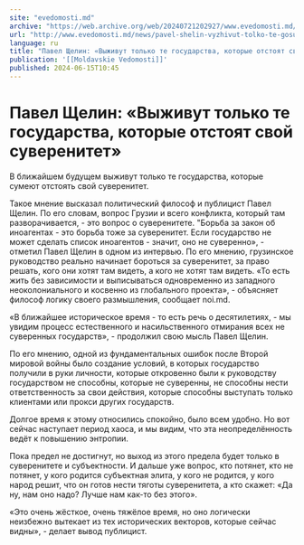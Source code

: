 ```yaml
---
site: "evedomosti.md"
archive: "https://web.archive.org/web/20240721202927/www.evedomosti.md/news/pavel-shelin-vyzhivut-tolko-te-gosudarstva-kotorye-otstoyat"
url: "http://www.evedomosti.md/news/pavel-shelin-vyzhivut-tolko-te-gosudarstva-kotorye-otstoyat"
language: ru
title: "Павел Щелин: «Выживут только те государства, которые отстоят свой суверенитет»"
publication: '[[Moldavskie Vedomosti]]'
published: 2024-06-15T10:45
---
```


# Павел Щелин: «Выживут только те государства, которые отстоят свой суверенитет»

В ближайшем будущем выживут только те государства, которые сумеют отстоять свой суверенитет.

Такое мнение высказал политический философ и публицист Павел Щелин. По его словам, вопрос Грузии и всего конфликта, который там разворачивается, - это вопрос о суверенитете. "Борьба за закон об иноагентах - это борьба тоже за суверенитет. Если государство не может сделать список иноагентов - значит, оно не суверенно», - отметил Павел Щелин в одном из интервью. По его мнению, грузинское руководство реально начинает бороться за суверенитет, за право решать, кого они хотят там видеть, а кого не хотят там видеть. «То есть жить без зависимости и выписываться одновременно из западного неоколониального и косвенно из глобального проекта», - объясняет философ логику своего размышления, сообщает noi.md.

«В ближайшее историческое время - то есть речь о десятилетиях, - мы увидим процесс естественного и насильственного отмирания всех не суверенных государств», - продолжил свою мысль Павел Щелин.

По его мнению, одной из фундаментальных ошибок после Второй мировой войны было создание условий, в которых государство получили в руки личности, которые откровенно были к руководству государством не способны, которые не суверенны, не способны нести ответственность за свои действия, которые способны выступать только клиентами или прокси других государств.

Долгое время к этому относились спокойно, было всем удобно. Но вот сейчас наступает период хаоса, и мы видим, что эта неопределённость ведёт к повышению энтропии.

Пока предел не достигнут, но выход из этого предела будет только в суверенитете и субъектности. И дальше уже вопрос, кто потянет, кто не потянет, у кого родится субъектная элита, у кого не родится, у кого народ решит, что он готов нести тяготы суверенитета, а кто скажет: «Да ну, нам оно надо? Лучше нам как-то без этого».

«Это очень жёсткое, очень тяжёлое время, но оно логически неизбежно вытекает из тех исторических векторов, которые сейчас видны», - делает вывод публицист.
